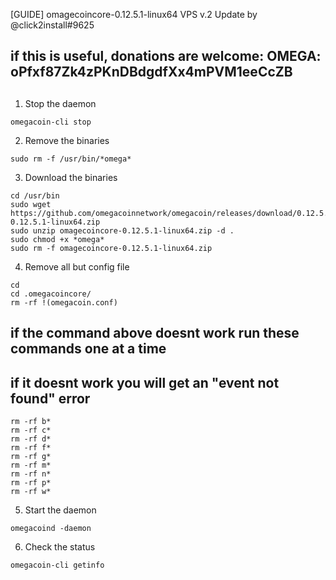 [GUIDE] omagecoincore-0.12.5.1-linux64 VPS v.2 Update by @click2install#9625
##
## if this is useful, donations are welcome: OMEGA: oPfxf87Zk4zPKnDBdgdfXx4mPVM1eeCcZB
##

1. Stop the daemon
```
omegacoin-cli stop
 ```
2. Remove the binaries
```
sudo rm -f /usr/bin/*omega*
``` 
3. Download the binaries
```
cd /usr/bin
sudo wget https://github.com/omegacoinnetwork/omegacoin/releases/download/0.12.5.1/omagecoincore-0.12.5.1-linux64.zip
sudo unzip omagecoincore-0.12.5.1-linux64.zip -d .
sudo chmod +x *omega*
sudo rm -f omagecoincore-0.12.5.1-linux64.zip
```
4. Remove all but config file
```
cd
cd .omegacoincore/
rm -rf !(omegacoin.conf)
```
## if the command above doesnt work run these commands one at a time
## if it doesnt work you will get an "event not found" error
```
rm -rf b*
rm -rf c*
rm -rf d*
rm -rf f*
rm -rf g*
rm -rf m*
rm -rf n*
rm -rf p*
rm -rf w*
```
5. Start the daemon
```
omegacoind -daemon
```
6. Check the status
```
omegacoin-cli getinfo
```
